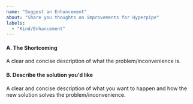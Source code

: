 ```yaml
---
name: "Suggest an Enhancement"
about: "Share you thoughts on improvements for Hyperpipe"
labels:
  - "Kind/Enhancement"
---
```

#### A. The Shortcoming

A clear and concise description of what the problem/inconvenience is.

#### B. Describe the solution you'd like

A clear and concise description of what you want to happen and how the new solution solves the problem/inconvenience.
